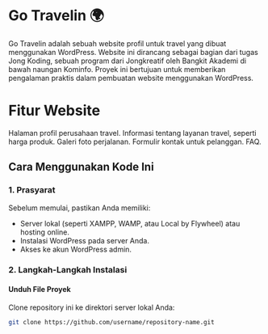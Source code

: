 # Go Travelin 🌍
Go Travelin adalah sebuah website profil untuk travel yang dibuat menggunakan WordPress. Website ini dirancang sebagai bagian dari tugas Jong Koding, sebuah program dari Jongkreatif oleh Bangkit Akademi di bawah naungan Kominfo. Proyek ini bertujuan untuk memberikan pengalaman praktis dalam pembuatan website menggunakan WordPress.

# Fitur Website
Halaman profil perusahaan travel.
Informasi tentang layanan travel, seperti harga produk.
Galeri foto perjalanan.
Formulir kontak untuk pelanggan.
FAQ.

## Cara Menggunakan Kode Ini
### 1. Prasyarat
Sebelum memulai, pastikan Anda memiliki:
- Server lokal (seperti XAMPP, WAMP, atau Local by Flywheel) atau hosting online.
- Instalasi WordPress pada server Anda.
- Akses ke akun WordPress admin.

### 2. Langkah-Langkah Instalasi
#### Unduh File Proyek
Clone repository ini ke direktori server lokal Anda:
```bash
git clone https://github.com/username/repository-name.git
